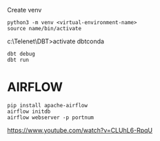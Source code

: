 Create venv

```
python3 -m venv <virtual-environment-name>
source name/bin/activate
```


c:\Telenet\DBT>activate dbtconda
```
dbt debug
dbt run
```


# AIRFLOW

```
pip install apache-airflow
airflow initdb
airflow webserver -p portnum
```

https://www.youtube.com/watch?v=CLUhL6-RpqU

